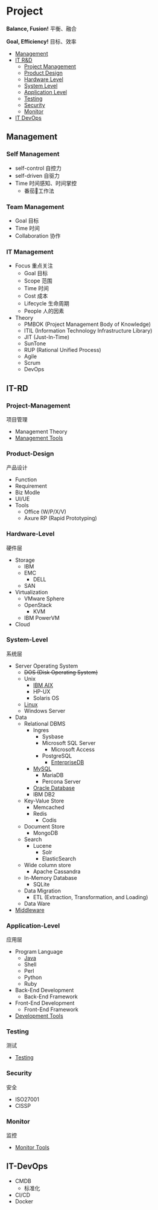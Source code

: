 # Project

**Balance, Fusion!** 平衡、融合

**Goal, Efficiency!** 目标、效率

- [Management](#management)
- [IT R&D](#it-rd-devops)
  - [Project Management](#project-management)
  - [Product Design](#product-design)
  - [Hardware Level](#hardware-level)
  - [System Level](#system-level)
  - [Application Level](#application-level)
  - [Testing](#testing)
  - [Security](#security)
  - [Monitor](#monitor)
- [IT DevOps](#it-devops)

## Management

### Self Management

- self-control 自控力
- self-driven 自驱力
- Time 时间感知、时间掌控
  - 番茄🍅工作法

### Team Management

- Goal 目标
- Time 时间
- Collaboration 协作

### IT Management

- Focus 重点关注
  - Goal 目标
  - Scope 范围
  - Time 时间
  - Cost 成本
  - Lifecycle 生命周期
  - People 人的因素
- Theory
  - PMBOK (Project Management Body of Knowledge)
  - ITIL (Information Technology Infrastructure Library)
  - JIT (Just-In-Time)
  - SunTone
  - RUP (Rational Unified Process)
  - Agile
  - Scrum
  - DevOps

## IT-RD

### Project-Management
项目管理

- Management Theory
- [Management Tools](https://github.com/shawn0915/tools-study/blob/master/README.md#management)

### Product-Design
产品设计

- Function
- Requirement
- Biz Modle
- UI/UE
- Tools
  - Office (W/P/X/V)
  - Axure RP (Rapid Prototyping)

### Hardware-Level
硬件层

- Storage
  - IBM
  - EMC
    - DELL
  - SAN
- Virtualization
  - VMware Sphere
  - OpenStack
    - KVM
  - IBM PowerVM
- Cloud

### System-Level
系统层

- Server Operating System
  - ~~DOS (Disk Operating System)~~
  - Unix
    - [IBM AIX](https://github.com/shawn0915/linux-study/blob/master/unix/aix/AIX.md)
    - HP-UX
    - Solaris OS
  - [Linux](https://github.com/shawn0915/linux-study)
  - Windows Server
- Data
  - Relational DBMS
    - Ingres
      - Sysbase
      - Microsoft SQL Server
        - Microsoft Access
      - PostgreSQL
        - [EnterpriseDB](https://www.enterprisedb.com)
    - [MySQL](https://github.com/shawn0915/mysql-study)
      - MariaDB
      - Percona Server
    - [Oracle Database](https://github.com/shawn0915/oracle-study)
    - IBM DB2
  - Key-Value Store
    - Memcached
    - Redis
      - Codis
  - Document Store
    - MongoDB
  - Search
    - Lucene
      - Solr
      - ElasticSearch
  - Wide column store
    - Apache Cassandra
  - In-Memory Database
    - SQLite
  - Data Migration
    - ETL (Extraction, Transformation, and Loading)
  - Data Ware
- [Middleware](https://github.com/shawn0915/middleware-study)

### Application-Level
应用层

- Program Language
  - [Java](https://github.com/shawn0915/java-study)
  - Shell
  - Perl
  - Python
  - Ruby
- Back-End Development
  - Back-End Framework
- Front-End Development
  - Front-End Framework
- [Development Tools](https://github.com/shawn0915/tools-study/blob/master/README.md#monitor)

### Testing
测试

- [Testing](https://github.com/shawn0915/testing-study)

### Security
安全

- ISO27001
- CISSP

### Monitor
监控

- [Monitor Tools](https://github.com/shawn0915/tools-study/blob/master/README.md#monitor)

## IT-DevOps

- CMDB
  - 标准化
- CI/CD
- Docker